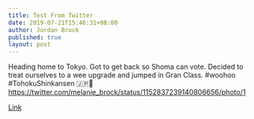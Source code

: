 ```yaml
---
title: Test From Twitter
date: 2019-07-21T15:46:31+08:00
author: Jordan Brock
published: true
layout: post
---
```


Heading home to Tokyo. Got to get back so Shoma can vote. Decided to treat ourselves to a wee upgrade and jumped in Gran Class. #woohoo #TohokuShinkansen 🇯🇵🚄 https://twitter.com/melanie_brock/status/1152837239140806656/photo/1

[Link](https://twitter.com/melanie_brock/status/1152837239140806656)
